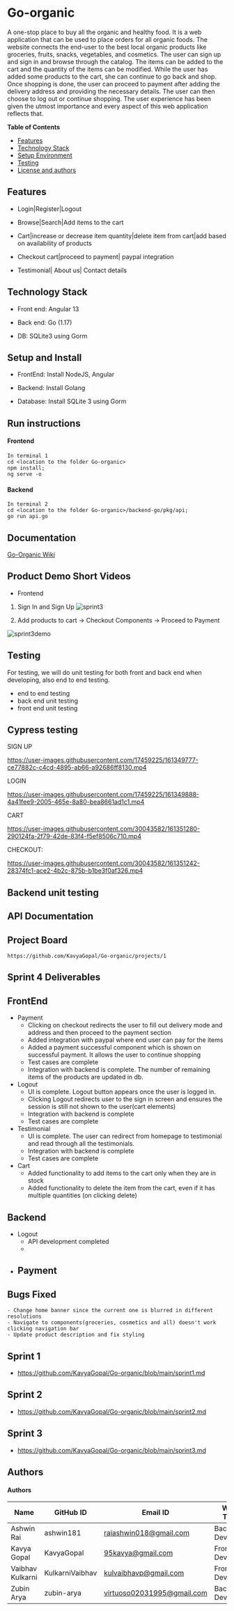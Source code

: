 # Go-organic
A one-stop place to buy all the organic and healthy food. It is a web application that can be used to place orders for all organic foods.  The website connects the end-user to the best local organic products like groceries, fruits, snacks, vegetables, and cosmetics.  The user can sign up and sign in and browse through the catalog. The items can be added to the cart and the quantity of the items can be modified. While the user has added some products to the cart, she can continue to go back and shop. Once shopping is done, the user can proceed to payment after adding the delivery address and providing the necessary details. The user can then choose to log out or continue shopping. The user experience has been given the utmost importance and every aspect of this web application reflects that.

**Table of Contents**
- [Features](#features)
- [Technology Stack](#technology-stack)
- [Setup Environment](#setup-and-install)
- [Testing](#testing)
- [License and authors](#authors)


## Features
- Login|Register|Logout

- Browse|Search|Add items to the cart

- Cart|increase or decrease item quantity|delete item from cart|add based on availability of products

- Checkout cart|proceed to payment| paypal integration

- Testimonial| About us| Contact details

## Technology Stack
- Front end: Angular 13

- Back end: Go (1.17)

- DB: SQLite3 using Gorm

## Setup and Install

- FrontEnd: Install NodeJS, Angular

- Backend: Install Golang

- Database: Install SQLite 3 using Gorm

## Run instructions

#### Frontend
    In terminal 1
    cd <location to the folder Go-organic>
    npm install;
    ng serve -o
    
#### Backend

    In terminal 2
    cd <location to the folder Go-organic>/backend-go/pkg/api;
    go run api.go

## Documentation
[Go-Organic Wiki](https://github.com/KavyaGopal/Go-organic/wiki)


## Product Demo Short Videos

- Frontend

1. Sign In and Sign Up
![sprint3](https://user-images.githubusercontent.com/17459225/161350431-46a13433-72e0-4787-a60b-9c8689ae9aea.gif)

2. Add products to cart -> Checkout Components -> Proceed to Payment

 ![sprint3demo](https://user-images.githubusercontent.com/30043582/161351344-9beb1c22-6d5a-4432-9849-4e42f0a8ac70.gif)



## Testing
For testing, we will do unit testing for both front and back end when developing, also end to end testing.

- end to end testing
- back end unit testing
- front end unit testing

## Cypress testing

SIGN UP

https://user-images.githubusercontent.com/17459225/161349777-ce77882c-c4cd-4895-ab66-a92686ff8130.mp4



LOGIN

https://user-images.githubusercontent.com/17459225/161349888-4a41fee9-2005-465e-8a80-bea8661ad1c1.mp4


CART

https://user-images.githubusercontent.com/30043582/161351280-290124fa-2f79-42de-83f4-f5ef8506c710.mp4



CHECKOUT:

https://user-images.githubusercontent.com/30043582/161351242-28374fc1-ace2-4b2c-875b-b1be3f0af326.mp4

## Backend unit testing


## API Documentation

## Project Board

    https://github.com/KavyaGopal/Go-organic/projects/1


## Sprint 4 Deliverables

## FrontEnd

- Payment
    - Clicking on checkout redirects the user to fill out delivery mode and address and then proceed to the payment section
    - Added integration with paypal where end user can pay for the items
    - Added a payment successful component which is shown on successful payment. It allows the user to continue shopping
    - Test cases are complete
    - Integration with backend is complete. The number of remaining items of the products are updated in db.
- Logout
    - UI is complete. Logout button appears once the user is logged in.
    - Clicking Logout redirects user to the sign in screen and ensures the session is still not shown to the user(cart elements)
    - Integration with backend is complete
    - Test cases are complete
- Testimonial
    - UI is complete. The user can redirect from homepage to testimonial and read through all the testimonials.
    - Integration with backend is complete
    - Test cases are complete
- Cart
    - Added functionality to add items to the cart only when they are in stock
    - Added functionality to delete the item from the cart, even if it has multiple quantities (on clicking delete)



## Backend

- Logout
    - API development completed
    - 
- Payment
    - 

## Bugs Fixed

    - Change home banner since the current one is blurred in different resolutions
    - Navigate to components(groceries, cosmetics and all) doesn't work clicking navigation bar
    - Update product description and fix styling



## Sprint 1

- https://github.com/KavyaGopal/Go-organic/blob/main/sprint1.md

## Sprint 2

- https://github.com/KavyaGopal/Go-organic/blob/main/sprint2.md

## Sprint 3

- https://github.com/KavyaGopal/Go-organic/blob/main/sprint3.md




## Authors

#### Authors
| Name | GitHub ID | Email ID | Work Type |
|------|-----------|---------------------|--------|
|Ashwin Rai|ashwin181|raiashwin018@gmail.com|Backend Developer|
|Kavya Gopal|KavyaGopal|95kavya@gmail.com|Frontend Developer|
|Vaibhav Kulkarni|KulkarniVaibhav|kulvaibhavp@gmail.com|Frontend Developer|
|Zubin Arya|zubin-arya|virtuoso02031995@gmail.com|Backend Developer|